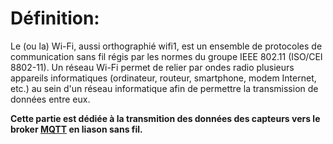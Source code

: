 # Définition:
Le (ou la) Wi-Fi, aussi orthographié wifi1, est un ensemble de protocoles de communication sans fil régis par les normes du groupe IEEE 802.11 (ISO/CEI 8802-11). Un réseau Wi-Fi permet de relier par ondes radio plusieurs appareils informatiques (ordinateur, routeur, smartphone, modem Internet, etc.) au sein d'un réseau informatique afin de permettre la transmission de données entre eux.  

__Cette partie est dédiée à la transmition des données des capteurs vers le broker [MQTT](https://github.com/Knightmore1/Co2_project/tree/MQTT) en liason sans fil.__  
